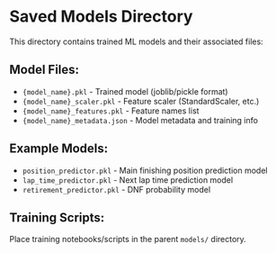 # Saved Models Directory

This directory contains trained ML models and their associated files:

## Model Files:
- `{model_name}.pkl` - Trained model (joblib/pickle format)
- `{model_name}_scaler.pkl` - Feature scaler (StandardScaler, etc.)
- `{model_name}_features.pkl` - Feature names list
- `{model_name}_metadata.json` - Model metadata and training info

## Example Models:
- `position_predictor.pkl` - Main finishing position prediction model
- `lap_time_predictor.pkl` - Next lap time prediction model
- `retirement_predictor.pkl` - DNF probability model

## Training Scripts:
Place training notebooks/scripts in the parent `models/` directory.